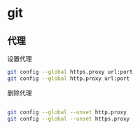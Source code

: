 # git

## 代理

设置代理

```bash
git config --global https.proxy url:port
git config --global http.proxy url:port
```

删除代理

```bash

git config --global --unset http.proxy
git config --global --unset https.proxy
```
